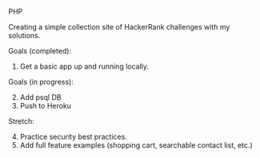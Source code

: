 PHP 

Creating a simple collection site of HackerRank challenges with my solutions. 

Goals (completed):

1. Get a basic app up and running locally.

Goals (in progress):

2. Add psql DB 
3. Push to Heroku


Stretch:

4. Practice security best practices.
5. Add full feature examples (shopping cart, searchable contact list, etc.)